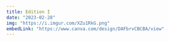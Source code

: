 ```yaml
---
title: Edition I
date: "2023-02-28"
img: "https://i.imgur.com/XZu1RkG.png"
embedLink: "https://www.canva.com/design/DAFbrvCBCBA/view"
---
```

